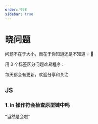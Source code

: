```yaml
---
order: 998
sidebar: true
---
```


# 晓问题

问题不在于大小，而在于你知道还是不知道 💡 💯

用 3 个标签区分问题难易程序：<Badge type="tip" text="简单"/> <Badge type="warning" text="中等"/> <Badge type="error" text="困难"/>

每天都会有更新，欢迎分享和关注

## JS

### 1. in 操作符会检查原型链中吗 <Badge text="简单" />

<Q>当然是会啦</Q>


